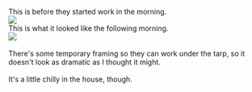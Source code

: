 <html><body><p>This is before they started work in the morning. 
<br><img src="http://www.sdowney.org/before-small-img_0025.jpg"><br>This is what it looked like the following morning.
<br><img src="http://www.sdowney.org/after-small-img_0026.jpg"><br><br>There's some temporary framing so they can work under the tarp, so it doesn't look as dramatic as I thought it might. 
<br><br>It's a little chilly in the house, though.
<br><br></p></body></html>